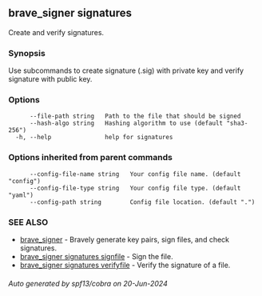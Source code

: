 ## brave_signer signatures

Create and verify signatures.

### Synopsis

Use subcommands to create signature (.sig) with private key and verify signature with public key.

### Options

```
      --file-path string   Path to the file that should be signed
      --hash-algo string   Hashing algorithm to use (default "sha3-256")
  -h, --help               help for signatures
```

### Options inherited from parent commands

```
      --config-file-name string   Your config file name. (default "config")
      --config-file-type string   Your config file type. (default "yaml")
      --config-path string        Config file location. (default ".")
```

### SEE ALSO

* [brave_signer](brave_signer.md)	 - Bravely generate key pairs, sign files, and check signatures.
* [brave_signer signatures signfile](brave_signer_signatures_signfile.md)	 - Sign the file.
* [brave_signer signatures verifyfile](brave_signer_signatures_verifyfile.md)	 - Verify the signature of a file.

###### Auto generated by spf13/cobra on 20-Jun-2024
